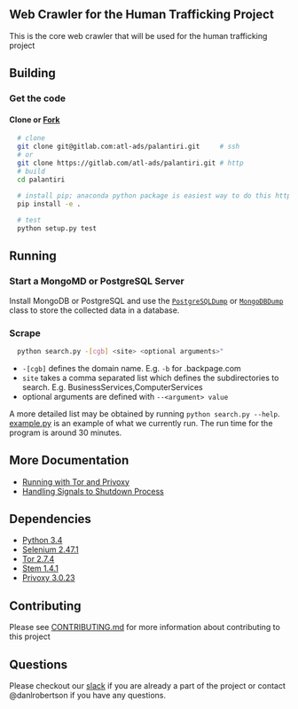 ## Web Crawler for the Human Trafficking Project

This is the core web crawler that will be used for the human trafficking project

## Building

### Get the code

#### Clone or [Fork](http://doc.gitlab.com/ee/workflow/forking_workflow.html)

```bash
  # clone
  git clone git@gitlab.com:atl-ads/palantiri.git     # ssh
  # or
  git clone https://gitlab.com/atl-ads/palantiri.git # http
  # build
  cd palantiri
  
  # install pip; anaconda python package is easiest way to do this https://www.continuum.io/downloads
  pip install -e .

  # test
  python setup.py test
```

## Running

### Start a MongoMD or PostgreSQL Server

Install MongoDB or PostgreSQL and use the
[`PostgreSQLDump`](https://gitlab.com/atl-ads/palantiri/blob/master/src/core/datahandler.py#L78) or
[`MongoDBDump`](https://gitlab.com/atl-ads/palantiri/blob/master/src/core/datahandler.py$L152) class
to store the collected data in a database.


### Scrape
```bash
  python search.py -[cgb] <site> <optional arguments>"
```
  - `-[cgb]` defines the domain name. E.g. `-b` for <area>.backpage.com
  - `site` takes a comma separated list which defines the subdirectories to search. E.g. BusinessServices,ComputerServices
  - optional arguments are defined with `--<argument> value`

A more detailed list may be obtained by running `python search.py --help`. [example.py](example.py) is an example of what
we currently run. The run time for the program is around 30 minutes.

## More Documentation

- [Running with Tor and Privoxy](docs/RunWithTor.md)
- [Handling Signals to Shutdown Process](docs/ShutdownSignal.md)

## Dependencies

- [Python 3.4](https://www.python.org/)
- [Selenium 2.47.1](https://github.com/seleniumhq/selenium)
- [Tor 2.7.4](https://www.torproject.org/)
- [Stem 1.4.1](https://stem.torproject.org/)
- [Privoxy 3.0.23](http://www.privoxy.org/)

## Contributing

Please see [CONTRIBUTING.md](CONTRIBUTING.md) for more information about contributing to this project

## Questions

Please checkout our [slack](https://atl-data-scientists.slack.com) if you are already a part of the project or contact @danlrobertson if you have any questions.
